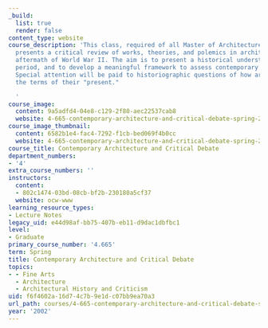 ```yaml
---
_build:
  list: true
  render: false
content_type: website
course_description: 'This class, required of all Master of Architecture students,
  presents a critical review of works, theories, and polemics in architecture in the
  aftermath of World War II. The aim is to present a historical understanding of the
  period, and to develop a meaningful framework to assess contemporary issues in architecture.
  Special attention will be paid to historiographic questions of how architects construe
  the terms of their "present."

  '
course_image:
  content: 9a5adfd4-04e8-c129-2f80-aec22537cab8
  website: 4-665-contemporary-architecture-and-critical-debate-spring-2002
course_image_thumbnail:
  content: 6582b1e4-fac4-7292-f1cb-bed069f4b0cc
  website: 4-665-contemporary-architecture-and-critical-debate-spring-2002
course_title: Contemporary Architecture and Critical Debate
department_numbers:
- '4'
extra_course_numbers: ''
instructors:
  content:
  - 802c1474-03bd-08cb-bf2b-230180a5cf37
  website: ocw-www
learning_resource_types:
- Lecture Notes
legacy_uid: e44d98af-bb75-407b-eb11-d9dac1dbfbc1
level:
- Graduate
primary_course_number: '4.665'
term: Spring
title: Contemporary Architecture and Critical Debate
topics:
- - Fine Arts
  - Architecture
  - Architectural History and Criticism
uid: f6f4602a-16d7-4c7b-9e1d-c07bb9ea70a3
url_path: courses/4-665-contemporary-architecture-and-critical-debate-spring-2002
year: '2002'
---
```

